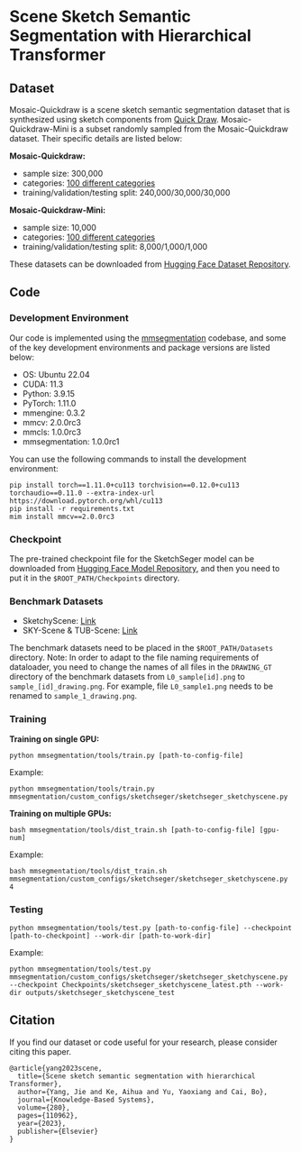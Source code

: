 # Scene Sketch Semantic Segmentation with Hierarchical Transformer

## Dataset

Mosaic-Quickdraw is a scene sketch semantic segmentation dataset that is synthesized using sketch components from [Quick Draw](https://github.com/googlecreativelab/quickdraw-dataset). Mosaic-Quickdraw-Mini is a subset randomly sampled from the Mosaic-Quickdraw dataset. Their specific details are listed below:

**Mosaic-Quickdraw:**

* sample size: 300,000
* categories: [100 different categories](class_list.txt)
* training/validation/testing split: 240,000/30,000/30,000

**Mosaic-Quickdraw-Mini:**

* sample size: 10,000
* categories: [100 different categories](class_list.txt)
* training/validation/testing split: 8,000/1,000/1,000

These datasets can be downloaded from [Hugging Face Dataset Repository](https://huggingface.co/datasets/jayangcs/Mosaic-Quickdraw).

## Code

### Development Environment

Our code is implemented using the [mmsegmentation](https://github.com/open-mmlab/mmsegmentation) codebase, and some of the key development environments and package versions are listed below:

* OS: Ubuntu 22.04
* CUDA: 11.3
* Python: 3.9.15
* PyTorch: 1.11.0
* mmengine: 0.3.2
* mmcv: 2.0.0rc3
* mmcls: 1.0.0rc3
* mmsegmentation: 1.0.0rc1

You can use the following commands to install the development environment:

```
pip install torch==1.11.0+cu113 torchvision==0.12.0+cu113 torchaudio==0.11.0 --extra-index-url https://download.pytorch.org/whl/cu113
pip install -r requirements.txt
mim install mmcv==2.0.0rc3
```

### Checkpoint

The pre-trained checkpoint file for the SketchSeger model can be downloaded from [Hugging Face Model Repository](https://huggingface.co/jayangcs/SketchSeger), and then you need to put it in the `$ROOT_PATH/Checkpoints` directory.

### Benchmark Datasets

* SketchyScene: [Link](https://github.com/SketchyScene/SketchyScene)
* SKY-Scene & TUB-Scene: [Link](https://github.com/drcege/Local-Detail-Perception)

The benchmark datasets need to be placed in the `$ROOT_PATH/Datasets` directory. Note: In order to adapt to the file naming requirements of dataloader, you need to change the names of all files in the `DRAWING_GT` directory of the benchmark datasets from `L0_sample[id].png` to `sample_[id]_drawing.png`. For example, file `L0_sample1.png` needs to be renamed to `sample_1_drawing.png`.

### Training

**Training on single GPU:**

```
python mmsegmentation/tools/train.py [path-to-config-file]
```

Example:

```
python mmsegmentation/tools/train.py mmsegmentation/custom_configs/sketchseger/sketchseger_sketchyscene.py
```

**Training on multiple GPUs:**

```
bash mmsegmentation/tools/dist_train.sh [path-to-config-file] [gpu-num]
```

Example:

```
bash mmsegmentation/tools/dist_train.sh mmsegmentation/custom_configs/sketchseger/sketchseger_sketchyscene.py 4
```

### Testing

```
python mmsegmentation/tools/test.py [path-to-config-file] --checkpoint [path-to-checkpoint] --work-dir [path-to-work-dir]
```

Example:

```
python mmsegmentation/tools/test.py mmsegmentation/custom_configs/sketchseger/sketchseger_sketchyscene.py --checkpoint Checkpoints/sketchseger_sketchyscene_latest.pth --work-dir outputs/sketchseger_sketchyscene_test
```

## Citation

If you find our dataset or code useful for your research, please consider citing this paper.

```
@article{yang2023scene,
  title={Scene sketch semantic segmentation with hierarchical Transformer},
  author={Yang, Jie and Ke, Aihua and Yu, Yaoxiang and Cai, Bo},
  journal={Knowledge-Based Systems},
  volume={280},
  pages={110962},
  year={2023},
  publisher={Elsevier}
}
```
